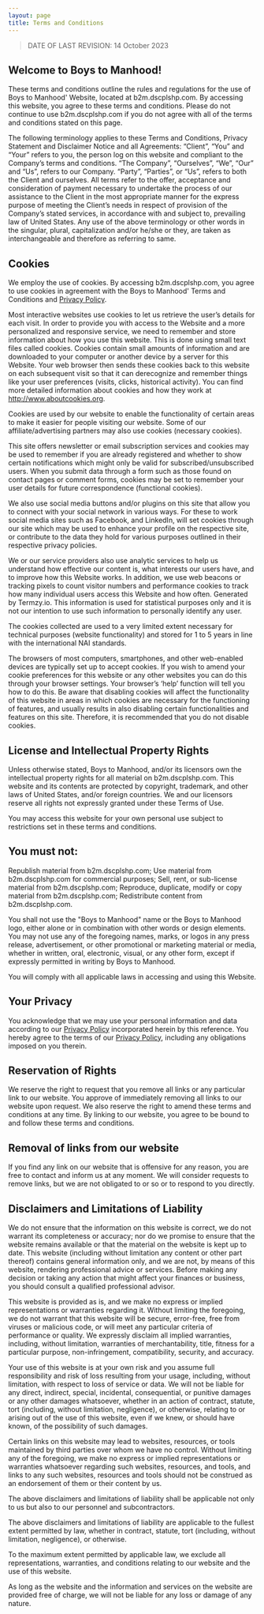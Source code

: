```yaml
---
layout: page
title: Terms and Conditions
---
```



> DATE OF LAST REVISION: 14 October 2023




## Welcome to Boys to Manhood!

These terms and conditions outline the rules and regulations for the use of Boys to Manhood' Website, located at b2m.dscplshp.com. By accessing this website, you agree to these terms and conditions. Please do not continue to use b2m.dscplshp.com if you do not agree with all of the terms and conditions stated on this page.

The following terminology applies to these Terms and Conditions, Privacy Statement and Disclaimer Notice and all Agreements: “Client”, “You” and “Your” refers to you, the person log on this website and compliant to the Company’s terms and conditions. “The Company”, “Ourselves”, “We”, “Our” and “Us”, refers to our Company. “Party”, “Parties”, or “Us”, refers to both the Client and ourselves. All terms refer to the offer, acceptance and consideration of payment necessary to undertake the process of our assistance to the Client in the most appropriate manner for the express purpose of meeting the Client’s needs in respect of provision of the Company’s stated services, in accordance with and subject to, prevailing law of United States. Any use of the above terminology or other words in the singular, plural, capitalization and/or he/she or they, are taken as interchangeable and therefore as referring to same.

## Cookies

We employ the use of cookies. By accessing b2m.dscplshp.com, you agree to use cookies in agreement with the Boys to Manhood' Terms and Conditions and [Privacy Policy](/privacy).

Most interactive websites use cookies to let us retrieve the user’s details for each visit. In order to provide you with access to the Website and a more personalized and responsive service, we need to remember and store information about how you use this website. This is done using small text files called cookies. Cookies contain small amounts of information and are downloaded to your computer or another device by a server for this Website. Your web browser then sends these cookies back to this website on each subsequent visit so that it can derecognize and remember things like your user preferences (visits, clicks, historical activity). You can find more detailed information about cookies and how they work at http://www.aboutcookies.org.

Cookies are used by our website to enable the functionality of certain areas to make it easier for people visiting our website. Some of our affiliate/advertising partners may also use cookies (necessary cookies).

This site offers newsletter or email subscription services and cookies may be used to remember if you are already registered and whether to show certain notifications which might only be valid for subscribed/unsubscribed users. When you submit data through a form such as those found on contact pages or comment forms, cookies may be set to remember your user details for future correspondence (functional cookies).

We also use social media buttons and/or plugins on this site that allow you to connect with your social network in various ways. For these to work social media sites such as Facebook, and LinkedIn, will set cookies through our site which may be used to enhance your profile on the respective site, or contribute to the data they hold for various purposes outlined in their respective privacy policies.

We or our service providers also use analytic services to help us understand how effective our content is, what interests our users have, and to improve how this Website works. In addition, we use web beacons or tracking pixels to count visitor numbers and performance cookies to track how many individual users access this Website and how often. Generated by Termzy.io. This information is used for statistical purposes only and it is not our intention to use such information to personally identify any user.

The cookies collected are used to a very limited extent necessary for technical purposes (website functionality) and stored for 1 to 5 years in line with the international NAI standards.


The browsers of most computers, smartphones, and other web-enabled devices are typically set up to accept cookies. If you wish to amend your cookie preferences for this website or any other websites you can do this through your browser settings. Your browser’s ‘help’ function will tell you how to do this. Be aware that disabling cookies will affect the functionality of this website in areas in which cookies are necessary for the functioning of features, and usually results in also disabling certain functionalities and features on this site. Therefore, it is recommended that you do not disable cookies.



## License and Intellectual Property Rights

Unless otherwise stated, Boys to Manhood, and/or its licensors own the intellectual property rights for all material on b2m.dscplshp.com. This website and its contents are protected by copyright, trademark, and other laws of United States, and/or foreign countries. We and our licensors reserve all rights not expressly granted under these Terms of Use.


You may access this website for your own personal use subject to restrictions set in these terms and conditions.


## You must not:

Republish material from b2m.dscplshp.com;
Use material from b2m.dscplshp.com for commercial purposes;
Sell, rent, or sub-license material from b2m.dscplshp.com;
Reproduce, duplicate, modify or copy material from b2m.dscplshp.com;
Redistribute content from b2m.dscplshp.com.

You shall not use the "Boys to Manhood" name or the Boys to Manhood logo, either alone or in combination with other words or design elements. You may not use any of the foregoing names, marks, or logos in any press release, advertisement, or other promotional or marketing material or media, whether in written, oral, electronic, visual, or any other form, except if expressly permitted in writing by Boys to Manhood.


You will comply with all applicable laws in accessing and using this Website.



## Your Privacy

You acknowledge that we may use your personal information and data according to our [Privacy Policy](/privacy) incorporated herein by this reference. You hereby agree to the terms of our [Privacy Policy](/privacy), including any obligations imposed on you therein.



## Reservation of Rights

We reserve the right to request that you remove all links or any particular link to our website. You approve of immediately removing all links to our website upon request. We also reserve the right to amend these terms and conditions at any time. By linking to our website, you agree to be bound to and follow these terms and conditions.



## Removal of links from our website

If you find any link on our website that is offensive for any reason, you are free to contact and inform us at any moment. We will consider requests to remove links, but we are not obligated to or so or to respond to you directly.



## Disclaimers and Limitations of Liability

We do not ensure that the information on this website is correct, we do not warrant its completeness or accuracy; nor do we promise to ensure that the website remains available or that the material on the website is kept up to date. This website (including without limitation any content or other part thereof) contains general information only, and we are not, by means of this website, rendering professional advice or services. Before making any decision or taking any action that might affect your finances or business, you should consult a qualified professional advisor.


This website is provided as is, and we make no express or implied representations or warranties regarding it. Without limiting the foregoing, we do not warrant that this website will be secure, error-free, free from viruses or malicious code, or will meet any particular criteria of performance or quality. We expressly disclaim all implied warranties, including, without limitation, warranties of merchantability, title, fitness for a particular purpose, non-infringement, compatibility, security, and accuracy.


Your use of this website is at your own risk and you assume full responsibility and risk of loss resulting from your usage, including, without limitation, with respect to loss of service or data. We will not be liable for any direct, indirect, special, incidental, consequential, or punitive damages or any other damages whatsoever, whether in an action of contract, statute, tort (including, without limitation, negligence), or otherwise, relating to or arising out of the use of this website, even if we knew, or should have known, of the possibility of such damages.


Certain links on this website may lead to websites, resources, or tools maintained by third parties over whom we have no control. Without limiting any of the foregoing, we make no express or implied representations or warranties whatsoever regarding such websites, resources, and tools, and links to any such websites, resources and tools should not be construed as an endorsement of them or their content by us.


The above disclaimers and limitations of liability shall be applicable not only to us but also to our personnel and subcontractors.


The above disclaimers and limitations of liability are applicable to the fullest extent permitted by law, whether in contract, statute, tort (including, without limitation, negligence), or otherwise.


To the maximum extent permitted by applicable law, we exclude all representations, warranties, and conditions relating to our website and the use of this website.


As long as the website and the information and services on the website are provided free of charge, we will not be liable for any loss or damage of any nature.